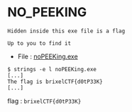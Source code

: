 # NO_PEEKING

```
Hidden inside this exe file is a flag

Up to you to find it
```

- File : [noPEEKing.exe](../attachements/no_peeking/noPEEKing.exe)

```
$ strings -e l noPEEKing.exe
[...]
The flag is brixelCTF{d0tP33K}
[...]
```

flag : `brixelCTF{d0tP33K}`

